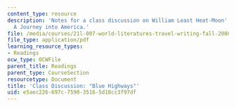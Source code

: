 ```yaml
---
content_type: resource
description: 'Notes for a class discussion on William Least Heat-Moon''s Blue Highways:
  A Journey into America.'
file: /media/courses/21l-007-world-literatures-travel-writing-fall-2008/e5aec226697c759035165d18cc3f97df_thoughts.pdf
file_type: application/pdf
learning_resource_types:
- Readings
ocw_type: OCWFile
parent_title: Readings
parent_type: CourseSection
resourcetype: Document
title: 'Class Discussion: "Blue Highways"'
uid: e5aec226-697c-7590-3516-5d18cc3f97df
---
```

